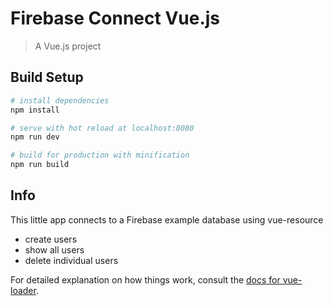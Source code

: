 # Firebase Connect Vue.js

> A Vue.js project

## Build Setup

``` bash
# install dependencies
npm install

# serve with hot reload at localhost:8080
npm run dev

# build for production with minification
npm run build
```

## Info

This little app connects to a Firebase example database using vue-resource
* create users
* show all users
* delete individual users


For detailed explanation on how things work, consult the [docs for vue-loader](http://vuejs.github.io/vue-loader).
